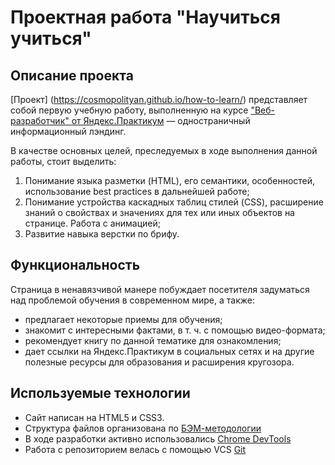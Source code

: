 # Проектная работа "Научиться учиться" 

## Описание проекта

[Проект] (https://cosmopolityan.github.io/how-to-learn/) представляет собой первую учебную работу, выполненную на курсе ["Веб-разработчик" от Яндекс.Практикум](https://practicum.yandex.ru/web) — одностраничный информационный лэндинг.

В качестве основных целей, преследуемых в ходе выполнения данной работы, стоит выделить:
1. Понимание языка разметки (HTML), его семантики, особенностей, использование best practices в дальнейшей работе;
2. Понимание устройства каскадных таблиц стилей (CSS), расширение знаний о свойствах и значениях для тех или иных объектов на странице. Работа с анимацией;
3. Развитие навыка верстки по брифу.

## Функциональность

Страница в ненавязчивой манере побуждает посетителя задуматься над проблемой обучения в современном мире, а также:
* предлагает некоторые приемы для обучения;
* знакомит с интересными фактами, в т. ч. с помощью видео-формата;
* рекомендует книгу по данной тематике для ознакомления;
* дает ссылки на Яндекс.Практикум в социальных сетях и на другие полезные ресурсы для образования и расширения кругозора.


## Используемые технологии

* Сайт написан на HTML5 и CSS3.
* Структура файлов организована по [БЭМ-методологии](https://ru.bem.info/)
* В ходе разработки активно использовались [Chrome DevTools](https://developer.chrome.com/docs/devtools/)
* Работа с репозиторием велась с помощью VCS [Git](https://ru.wikipedia.org/wiki/Git)
